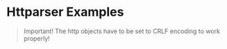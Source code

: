 # Httparser Examples

> Important! The http objects have to be set to CRLF encoding to work properly!
